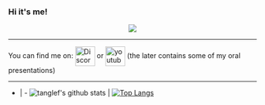### Hi it's me!

<div align="center">
  <img src="https://i.imgur.com/HFu80oM.gif">
 </div>

--------

You can find me on:
[<img align="center" alt="Discord" width="40px" src="https://discord.com/assets/f8389ca1a741a115313bede9ac02e2c0.svg" />](https://discordapp.com/users/674358893501218823) or [<img align="center" alt="youtube" width="40px" src="https://cdn2.iconfinder.com/data/icons/social-icons-33/128/Youtube-256.png" />](https://www.youtube.com/channel/UCdnqdTeUXeMNaeVrbCnxKkA) (the later contains some of my oral presentations)
<br />

---

- | -
![tanglef's github stats](https://github-readme-stats.vercel.app/api?username=tanglef&show_icons=true&theme=radical) | [![Top Langs](https://github-readme-stats.vercel.app/api/top-langs/?username=tanglef&theme=radical&hide=jupyter%20notebook)](https://github.com/tanglef/github-readme-stats)
<!--
**tanglef/tanglef** is a ✨ _special_ ✨ repository because its `README.md` (this file) appears on your GitHub profile.

Here are some ideas to get you started:

- 🔭 I’m currently working on ...
- 🌱 I’m currently learning ...
- 👯 I’m looking to collaborate on ...
- 🤔 I’m looking for help with ...
- 💬 Ask me about ...
- 📫 How to reach me: ...
- 😄 Pronouns: ...
- ⚡ Fun fact: ...
-->
